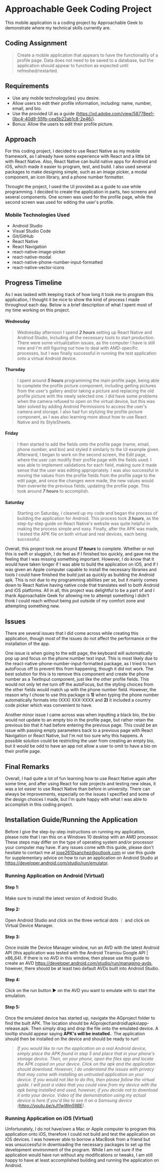 # Approachable Geek Coding Project
This mobile application is a coding project by Approachable Geek to demonstrate where my technical skills currently are.

## Coding Assignment

> Create a mobile application that appears to have the functionality of a profile page. Data does not need to be saved to a database, but the application should appear to function as expected until refreshed/restarted.

## Requirements

- Use any mobile technology(ies) you desire.
- Allow users to edit their profile information, including: name, number, email, and bio.
- Use the provided UI as a guide (https://xd.adobe.com/view/58778ee1-0bc4-40d9-55fb-cea5b22ab1c8-2e46/).
- Bonus: Allow the users to edit their profile picture.

## Approach

For this coding project, I decided to use React Native as my mobile framework, as I already have some experience with React and a little bit with React Native. Also, React Native can build native apps for Android and iOS, which made it easier to program, test, and build. I also used several packages to make designing simple, such as an image picker, a modal component, an icon library, and a phone number formatter.

Throught the project, I used the UI provided as a guide to use while programming. I decided to create the application in parts, two screens and several components. One screen was used for the profile page, while the second screen was used for editing the user's profile.

### Mobile Technologies Used

- Android Studio
- Visual Studio Code
- Git/GitHub
- React Native
- React Navigation
- react-native-image-picker
- react-native-modal
- react-native-phone-number-input-formatted
- react-native-vector-icons

## Progress Timeline

As I was tasked with keeping track of how long it took me to program this application, I thought it be nice to show the kind of process I made throughout each day. Below is a brief description of what I spent most of my time working on this project.

#### Wednesday

> Wednesday afternoon I spend ***2 hours*** setting up React Native and Andriod Studio, including all the necessary tools to start production. There were some virtualization issues, as the computer I have is still new and I'm still figuring out how to deal with AMD-specific processes, but I was finally successful in running the test application onto a virtual Android device.

#### Thursday

> I spent around ***5 hours*** programming the main profile page, being able to complete the profile picture component, including getting pictures from the user's gallery and/or taking a picture and replacing the old profile picture with the newly selected one. I did have some problems when the camera refused to open on the virtual device, but this was later solved by adding Android Permissions to access the user's camera and storage. I also had fun stylizing the profile picture component, as I was also learning more about how to use React Native and its StyleSheets.

#### Friday

> I then started to add the fields onto the profile page (name, email, phone number, and bio) and styled it similarly to the UI example given. Afterward, I began to work on the second screen, the Edit page, where the user can modify their profile page with the fields used. I was able to implement validations for each field, making sure it made sense that the user was editing appropriately. I was also successful in moving the values from the profile fields from the profile page to the edit page, and once the changes were made, the new values would then overwrite the previous fields, updating the profile page. This took around ***7 hours*** to accomplish.

#### Saturday
> Starting on Saturday, I cleaned up my code and began the process of building the application for Android. This process took ***3 hours***, as the step-by-step guide on React Native's website was quite helpful in making the process simple and easy. Finally, after the APK was made, I tested the APK file on both virtual and real devices, each being successful.

Overall, this project took me around ***17 hours*** to complete. Whether or not this is swift or sluggish, I do feel as if I finished too quickly, and gave me the feeling that I was missing something important. However, I do know that it would have taken longer if I was able to build the application on iOS, and if I was given an Apple computer capable to install the necessary libraries and tools I could have finished the build just as quickly as building the Android apk. This is not due to my programming abilities per se, but it mainly comes down to React Native having native code that translates well to both Android and iOS platforms. All in all, this project was delightful to be a part of and I thank Approachable Geek for allowing me to attempt something I didn't think I could reach without being put outside of my comfort zone and attempting something new.

## Issues

There are several issues that I did come across while creating this application, though most of the issues do not affect the performance or the installation of the app. 

One issue is when going to the edit page, the keyboard will automatically pop up and focus on the phone number text input. This is most likely due to the react-native-phone-number-input-formatted package, as I tried to turn autoFocus off to prevent this from happening, though it did not work. The best solution for this is to remove this component and create the phone number as a TextInput component, just like the other profile fields. This would not only let me turn off the autoFocus, but the styling choices from the other fields would match up with the phone number field. However, the reason why I chose to use this package is **1)** when typing the phone number automatically formats into (XXX) XXX-XXXX and **2)** it included a country code picker which was convenient to have. 

Another minor issue I came across was when inputting a black bio, the bio would not update to an empty bio in the profile page, but rather retain the previous bio that it had before entering the previous page. This could be an issue with passing empty parameters back to a previous page with React Navigation or React Native, but I'm not too sure why this happens. A possible solution could be restricting the user from creating an empty bio, but it would be odd to have an app not allow a user to omit to have a bio on their profile page.

## Final Remarks

Overall, I had quite a lot of fun learning how to use React Native again after some time, and after using React for side projects and testing new ideas, it was a lot easier to use React Native than before in university. There can always be improvements, especially on the issues I specified and some of the design choices I made, but I'm quite happy with what I was able to accomplish in this coding project.

## Installation Guide/Running the Application

Before I give the step-by-step instructions on running my application, please note that I ran this on a Windows 10 desktop with an AMD processor. These steps may differ on the type of operating system and/or processor your computer may have. If any issues come with this guide, please don't hesitate to contact me at jose2610sanchez@outlook.com or use this guide for supplementary advice on how to run an application on Android Studio at https://developer.android.com/studio/run/emulator.

### Running Application on Android (Virtual)

#### Step 1:

Make sure to install the latest version of Android Studio.

#### Step 2:

Open Android Studio and click on the three vertical dots ⋮ and click on Virtual Device Manager.

#### Step 3:

Once inside the Device Manager window, run an AVD with the latest Android API (this application was tested with the Android Tiramisu Google API | x86_64). If there is no AVD in this window, then please use this guide to create an AVD https://developer.android.com/studio/run/managing-avds, however, there should be at least two default AVDs built into Android Studio.

#### Step 4:

Click on the run button ► on the AVD you want to emulate with to start the emulation.

#### Step 5:

Once the emulated device has started up, navigate the AGproject folder to find the built APK. The location should be AGproject\android\apks\app-release.apk. Then simply drag and drop the file onto the emulated device. A tooltip should appear saying **APK's will be installed.**. The application should then be installed on the device and should be ready to run!

> *If you would like to run the application on a real Android device, simply place the APK found in step 5 and place that in your phone's storage device. Then, on your phone, open the files app and locate the APK copied on your device. Click on the apk and the application should download. However, I do understand the issues with privacy that may come with installing an untrusted application on your device. If you would not like to do this, then please follow the virtual guide. I will post a video that you could view from my device with the apk being installed and used, however, if you decide not to download it onto your device. Video of the demonstration using my actual device is here if you'd like to see it on a Samsung device (https://youtu.be/sJt1wWm59BE).*

### Running Application on iOS (Virtual)
Unfortunately, I do not have/own a Mac or Apple computer to program this application onto iOS, therefore I could not build and test the application on iOS devices. I was however able to borrow a MacBook from a friend but was unsuccessful in downloading the necessary packages to set up the development environment of the program. While I am not sure if the application would have run without any modifications or tweaks, I am still happy to have at least accomplished building and running the application on Android.

